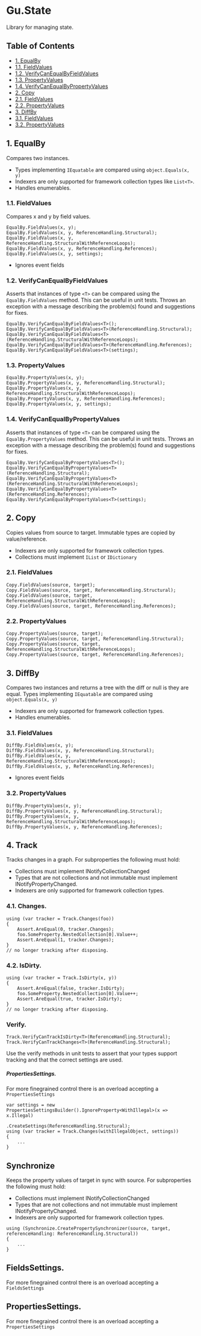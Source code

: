 # Gu.State
Library for managing state.

## Table of Contents
- [1. EqualBy](#1-equalby)
- [1.1. FieldValues](#11-fieldvalues)
- [1.2. VerifyCanEqualByFieldValues](#12-verifycanequalbyfieldvalues)
- [1.3. PropertyValues](#13-propertyvalues)
- [1.4. VerifyCanEqualByPropertyValues](#14-verifycanequalbypropertyvalues)
- [2. Copy](#2-copy)
- [2.1. FieldValues](#21-fieldvalues)
- [2.2. PropertyValues](#22-propertyvalues)
- [3. DiffBy](#3-diffby)
- [3.1. FieldValues](#31-fieldvalues)
- [3.2. PropertyValues](#32-propertyvalues)

## 1. EqualBy
Compares two instances.

- Types implementing `IEquatable` are compared using `object.Equals(x, y)`
- Indexers are only supported for framework collection types like `List<T>`.
- Handles enumerables.

### 1.1. FieldValues
Compares x and y by field values.
```
EqualBy.FieldValues(x, y);
EqualBy.FieldValues(x, y, ReferenceHandling.Structural); 
EqualBy.FieldValues(x, y, ReferenceHandling.StructuralWithReferenceLoops); 
EqualBy.FieldValues(x, y, ReferenceHandling.References);
EqualBy.FieldValues(x, y, settings);
```

- Ignores event fields

### 1.2. VerifyCanEqualByFieldValues

Asserts that instances of type `<T>` can be compared using the `EqualBy.FieldValues` method.
This can be useful in unit tests.
Throws an exception with a message describing the problem(s) found and suggestions for fixes.
```
EqualBy.VerifyCanEqualByFieldValues<T>();
EqualBy.VerifyCanEqualByFieldValues<T>(ReferenceHandling.Structural); 
EqualBy.VerifyCanEqualByFieldValues<T>(ReferenceHandling.StructuralWithReferenceLoops); 
EqualBy.VerifyCanEqualByFieldValues<T>(ReferenceHandling.References);
EqualBy.VerifyCanEqualByFieldValues<T>(settings);
```

### 1.3. PropertyValues
```
EqualBy.PropertyValues(x, y);
EqualBy.PropertyValues(x, y, ReferenceHandling.Structural); 
EqualBy.PropertyValues(x, y, ReferenceHandling.StructuralWithReferenceLoops); 
EqualBy.PropertyValues(x, y, ReferenceHandling.References);
EqualBy.PropertyValues(x, y, settings);
```

### 1.4. VerifyCanEqualByPropertyValues

Asserts that instances of type `<T>` can be compared using the `EqualBy.PropertyValues` method.
This can be useful in unit tests.
Throws an exception with a message describing the problem(s) found and suggestions for fixes.
```
EqualBy.VerifyCanEqualByPropertyValues<T>();
EqualBy.VerifyCanEqualByPropertyValues<T>(ReferenceHandling.Structural); 
EqualBy.VerifyCanEqualByPropertyValues<T>(ReferenceHandling.StructuralWithReferenceLoops); 
EqualBy.VerifyCanEqualByPropertyValues<T>(ReferenceHandling.References);
EqualBy.VerifyCanEqualByPropertyValues<T>(settings);
```

## 2. Copy
Copies values from source to target.
Immutable types are copied by value/reference.
- Indexers are only supported for framework collection types.
- Collections must implement `IList` or `IDictionary`

### 2.1. FieldValues
```
Copy.FieldValues(source, target);
Copy.FieldValues(source, target, ReferenceHandling.Structural); 
Copy.FieldValues(source, target, ReferenceHandling.StructuralWithReferenceLoops); 
Copy.FieldValues(source, target, ReferenceHandling.References);
```

### 2.2. PropertyValues
```
Copy.PropertyValues(source, target);
Copy.PropertyValues(source, target, ReferenceHandling.Structural); 
Copy.PropertyValues(source, target, ReferenceHandling.StructuralWithReferenceLoops); 
Copy.PropertyValues(source, target, ReferenceHandling.References);
```

## 3. DiffBy
Compares two instances and returns a tree with the diff or null is they are equal.
Types implementing `IEquatable` are compared using `object.Equals(x, y)`
- Indexers are only supported for framework collection types.
- Handles enumerables.

### 3.1. FieldValues
```
DiffBy.FieldValues(x, y);
DiffBy.FieldValues(x, y, ReferenceHandling.Structural); 
DiffBy.FieldValues(x, y, ReferenceHandling.StructuralWithReferenceLoops); 
DiffBy.FieldValues(x, y, ReferenceHandling.References);
```
- Ignores event fields

### 3.2. PropertyValues
```
DiffBy.PropertyValues(x, y);
DiffBy.PropertyValues(x, y, ReferenceHandling.Structural); 
DiffBy.PropertyValues(x, y, ReferenceHandling.StructuralWithReferenceLoops); 
DiffBy.PropertyValues(x, y, ReferenceHandling.References);
```

## 4. Track
Tracks changes in a graph.
For subproperties the following must hold:
- Collections must implement INotifyCollectionChanged
- Types that are not collections and not immutable must implement INotifyPropertyChanged.
- Indexers are only supported for framework collection types.

### 4.1. Changes.

```
using (var tracker = Track.Changes(foo))
{
    Assert.AreEqual(0, tracker.Changes);
    foo.SomeProperty.NestedCollection[0].Value++;
    Assert.AreEqual(1, tracker.Changes);
}
// no longer tracking after disposing.
```

### 4.2. IsDirty.

```
using (var tracker = Track.IsDirty(x, y))
{
    Assert.AreEqual(false, tracker.IsDirty);
    foo.SomeProperty.NestedCollection[0].Value++;
    Assert.AreEqual(true, tracker.IsDirty);
}
// no longer tracking after disposing.
```

### Verify.
```
Track.VerifyCanTrackIsDirty<T>(ReferenceHandling.Structural);
Track.VerifyCanTrackChanges<T>(ReferenceHandling.Structural);
```
Use the verify methods in unit tests to assert that your types support tracking and that the correct settings are used.

##### PropertiesSettings.
For more finegrained control there is an overload accepting a `PropertiesSettings`
```
var settings = new PropertiesSettingsBuilder().IgnoreProperty<WithIllegal>(x => x.Illegal)
                                              .CreateSettings(ReferenceHandling.Structural);
using (var tracker = Track.Changes(withIllegalObject, settings))
{
    ...
}
```

## Synchronize
Keeps the property values of target in sync with source.
For subproperties the following must hold:
- Collections must implement INotifyCollectionChanged
- Types that are not collections and not immutable must implement INotifyPropertyChanged.
- Indexers are only supported for framework collection types.
```
using (Synchronize.CreatePropertySynchronizer(source, target, referenceHandling: ReferenceHandling.Structural))
{
    ...
}
```

## FieldsSettings.
For more finegrained control there is an overload accepting a `FieldsSettings`


## PropertiesSettings.
For more finegrained control there is an overload accepting a `PropertiesSettings`
